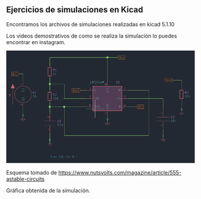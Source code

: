 ## Ejercicios de simulaciones en Kicad
Encontramos los archivos de simulaciones realizadas en kicad 5.1.10

Los videos demostrativos de como se realiza la simulación lo puedes encontrar en instagram.

![alt text](https://github.com/jlaica/555-modo-astable/blob/main/esquema.png)

Esquema tomado de https://www.nutsvolts.com/magazine/article/555-astable-circuits

Gráfica obtenida de la simulación. 

